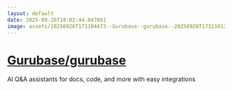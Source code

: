 ```yaml
---
layout: default
date: 2025-09-26T18:02:44.047661
image: assets/20250926T173104473--Gurubase--gurubase--20250926T173218123--cropped.png
---
```


# [Gurubase/gurubase](https://github.com/Gurubase/gurubase)

AI Q&A assistants for docs, code, and more with easy integrations
